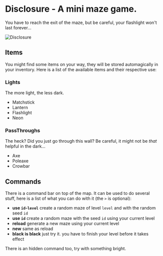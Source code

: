 # Disclosure - A mini maze game.

You have to reach the exit of the maze, but be careful, your flashlight won't last forever...

![Disclosure](http://i.imgur.com/v5CvUkT.jpg)

## Items

You might find some items on your way, they will be stored automagically in your inventory. Here is a list of the available items and their respective use:

### Lights

The more light, the less dark.

 * Matchstick
 * Lantern
 * Flashlight
 * Neon

### PassThroughs

The heck? Did you just go through this wall?
Be careful, it might not be _that_ helpful in the dark...

 * Axe
 * Poleaxe
 * Crowbar

## Commands

There is a command bar on top of the map. It can be used to do several stuff, here is a list of what you can do with it (the `>` is optional):

 * __use `id`-`level`__ create a random maze of level `level` and with the random seed `id`
 * __use `id`__ create a random maze with the seed `id` using your current level
 * __reload__ generate a new maze using your current level
 * __new__ same as reload
 * __black is black__ just try it. you have to finish your level before it takes effect

There is an hidden command too, try with something bright.
